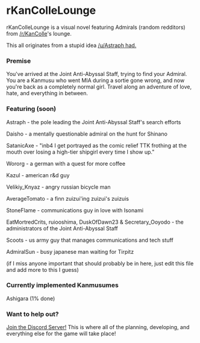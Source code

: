 # rKanColleLounge

rKanColleLounge is a visual novel featuring Admirals (random redditors) from [/r/KanColle](https://www.reddit.com/r/kancolle/)'s lounge. 

This all originates from a stupid idea [/u/Astraph had.](https://www.reddit.com/r/kancolle/comments/7e2fu4/the_admirals_lounge/dq9qus1/)


### Premise

You've arrived at the Joint Anti-Abyssal Staff, trying to find your Admiral. You are a Kanmusu who went MIA during a sortie gone wrong, and now you're back as a completely normal girl. Travel along an adventure of love, hate, and everything in between.

### Featuring (soon)

Astraph - the pole leading the Joint Anti-Abyssal Staff's search efforts

Daisho - a mentally questionable admiral on the hunt for Shinano

SatanicAxe - "inb4 I get portrayed as the comic relief TTK frothing at the mouth over losing a high-tier shipgirl every time I show up."

Wororg - a german with a quest for more coffee

Kazul - american r&d guy

Velikiy_Knyaz - angry russian bicycle man

AverageTomato - a finn zuizui'ing zuizui's zuizuis

StoneFlame - communications guy in love with Isonami

EatMortredCrits, ruiooshima, DuskOfDawn23 & Secretary_Ooyodo - the administrators of the Joint Anti-Abyssal Staff 

Scoots - us army guy that manages communications and tech stuff

AdmiralSun - busy japanese man waiting for Tirpitz 

(if I miss anyone important that should probably be in here, just edit this file and add more to this I guess)

### Currently implemented Kanmusumes

Ashigara (1% done)

### Want to help out?

[Join the Discord Server!](https://discord.gg/Jduu7EC) This is where all of the planning, developing, and everything else for the game will take place! 
